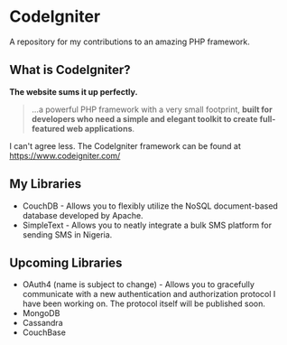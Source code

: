 # CodeIgniter
A repository for my contributions to an amazing PHP framework.

## What is CodeIgniter?
**The website sums it up perfectly.**
> ...a powerful PHP framework with a very small footprint, **built for developers who need a simple and elegant toolkit to create full-featured web applications**.

I can't agree less. The CodeIgniter framework can be found at https://www.codeigniter.com/

## My Libraries
- CouchDB - Allows you to flexibly utilize the NoSQL document-based database developed by Apache.
- SimpleText - Allows you to neatly integrate a bulk SMS platform for sending SMS in Nigeria.

## Upcoming Libraries
- OAuth4 (name is subject to change) - Allows you to gracefully communicate with a new authentication and authorization protocol I have been working on. The protocol itself will be published soon.
- MongoDB
- Cassandra
- CouchBase
